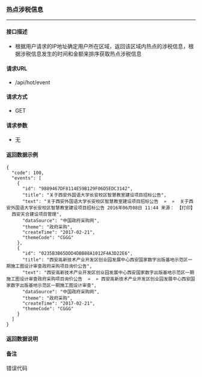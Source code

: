 ### 热点涉税信息

---

#### 接口描述

* 根据用户请求的IP地址确定用户所在区域，返回该区域内热点的涉税信息，根据涉税信息发生的时间和金额来排序获取热点涉税信息

#### 请求URL

* /api/hot/event

#### 请求方式

* GET

#### 请求参数

* 无

#### 返回数据示例

```
{
  "code": 100,
  "events": [
    {
      "id": "9889467DF8114E59B129F06D5EDC3142",
      "title": "关于西安外国语大学长安校区智慧教室建设项目招标公告",
      "text": "关于西安外国语大学长安校区智慧教室建设项目招标公告  »  »  关于西安外国语大学长安校区智慧教室建设项目招标公告 2016年06月08日 11:44 来源： 【打印】   西安天合建设项目管理",
      "dataSource": "中国政府采购网",
      "theme": "政府采购",
      "createTime": "2017-02-21",
      "themeCode": "CGGG"
    },
    {
      "id": "0235B3B65DDD4DBB88A1012F4A3D22E6",
      "title": "西安高新技术产业开发区创业园发展中心西安国家数字出版基地示范区一期施工图设计审查政府采购项目询价公告",
      "text": "西安高新技术产业开发区创业园发展中心西安国家数字出版基地示范区一期施工图设计审查政府采购项目询价公告  »  » 西安高新技术产业开发区创业园发展中心西安国家数字出版基地示范区一期施工图设计审查",
      "dataSource": "中国政府采购网",
      "theme": "政府采购",
      "createTime": "2017-02-21",
      "themeCode": "CGGG"
    }
  ]
}
```

#### 返回数据说明

#### 备注

错误代码

